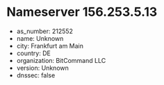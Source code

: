 # Nameserver 156.253.5.13

* as_number: 212552
* name: Unknown
* city: Frankfurt am Main
* country: DE
* organization: BitCommand LLC
* version: Unknown
* dnssec: false
